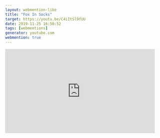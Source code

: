 ```yaml
---
layout: webmention-like
title: "Fox In Socks"
target: https://youtu.be/C4iItSl9fUU
date: 2019-11-25 16:50:52
tags: [webmentions]
generator: youtube.com
webmention: true
---
```







<div style="width: 480px; height: 270px; overflow: hidden; position: relative;"><iframe frameborder="0" scrolling="no" seamless="seamless" webkitallowfullscreen="webkitAllowFullScreen" mozallowfullscreen="mozallowfullscreen" allowfullscreen="allowfullscreen" id="okplayer" width="480" height="270" src="http://youtube.com/embed/C4iItSl9fUU" style="position: absolute; top: 0px; left: 0px; width: 480px; height: 270px;"></iframe></div>
